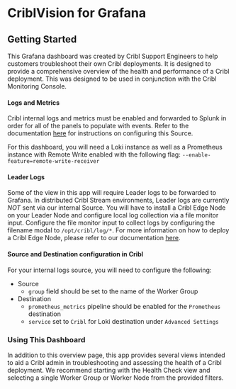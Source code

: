 # CriblVision for Grafana

## Getting Started

This Grafana dashboard was created by Cribl Support Engineers to help customers troubleshoot their own Cribl deployments. It is designed to provide a comprehensive overview of the health and performance of a Cribl deployment.  This was designed to be used in conjunction with the Cribl Monitoring Console.

#### Logs and Metrics

Cribl internal logs and metrics must be enabled and forwarded to Splunk in order for all of the panels to populate with events. Refer to the documentation [here](https://docs.cribl.io/stream/sources-cribl-internal/#configuring-cribl-internal-logsmetrics-as-a-datasource) for instructions on configuring this Source. 

For this dashboard, you will need a Loki instance as well as a Prometheus instance with Remote Write enabled with the following flag: `--enable-feature=remote-write-receiver`

#### Leader Logs

Some of the view in this app will require Leader logs to be forwarded to Grafana. In distributed Cribl Stream environments, Leader logs are currently *NOT* sent via our internal Source. You will have to install a Cribl Edge Node on your Leader Node and configure local log collection via a file monitor input. Configure the file monitor input to collect logs by configuring the filename modal to `/opt/cribl/log/*`. For more information on how to deploy a Cribl Edge Node, please refer to our documentation [here](href="https://docs.cribl.io/edge/deploy-planning">).

#### Source and Destination configuration in Cribl
For your internal logs source, you will need to configure the following:
* Source
    * `group` field should be set to the name of the Worker Group
* Destination
    * `prometheus_metrics` pipeline should be enabled for the `Prometheus` destination
    * `service` set to `Cribl` for Loki destination under `Advanced Settings`
    
### Using This Dashboard

In addition to this overview page, this app provides several views intended to aid a Cribl admin in troubleshooting and assessing the health of a Cribl deployment. We recommend starting with the Health Check view and selecting a single Worker Group or Worker Node from the provided filters.
            

